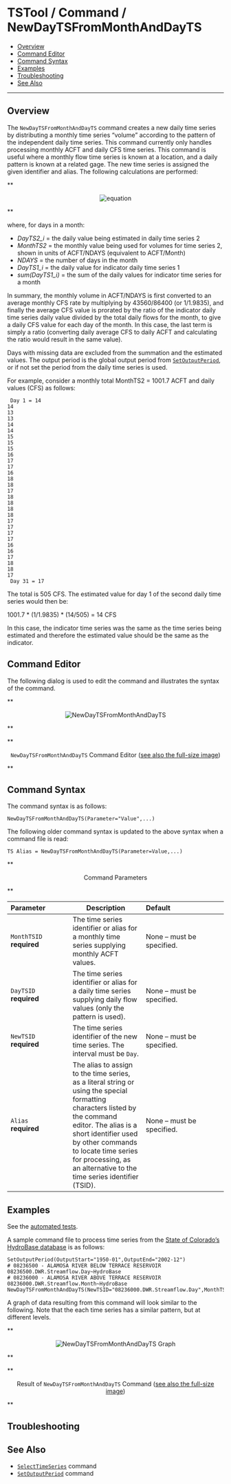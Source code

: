 # TSTool / Command / NewDayTSFromMonthAndDayTS #

* [Overview](#overview)
* [Command Editor](#command-editor)
* [Command Syntax](#command-syntax)
* [Examples](#examples)
* [Troubleshooting](#troubleshooting)
* [See Also](#see-also)

-------------------------

## Overview ##

The `NewDayTSFromMonthAndDayTS` command creates a new daily time series by
distributing a monthly time series “volume” according to the
pattern of the independent daily time series.
This command currently only handles processing monthly ACFT and daily CFS time series.
This command is useful where a monthly flow time series is known at a location,
and a daily pattern is known at a related gage.
The new time series is assigned the given identifier and alias.
The following calculations are performed:

**<p style="text-align: center;">
![equation](equation.png)
</p>**

where, for days in a month:

* *DayTS2_i* = the daily value being estimated in daily time series 2
* *MonthTS2* = the monthly value being used for volumes for time series 2, shown in units of ACFT/NDAYS (equivalent to ACFT/Month)
* *NDAYS*  = the number of days in the month
* *DayTS1_i* = the daily value for indicator daily time series 1
* *sum(DayTS1_i)* = the sum of the daily values for indicator time series for a month

In summary, the monthly volume in ACFT/NDAYS is first converted to an average monthly CFS
rate by multiplying by 43560/86400 (or 1/1.9835),
and finally the average CFS value is prorated by the ratio of the indicator
daily time series daily value divided by the total daily flows for the month,
to give a daily CFS value for each day of the month.
In this case, the last term is simply a ratio (converting daily average CFS to daily
ACFT and calculating the ratio would result in the same value).

Days with missing data are excluded from the summation and the estimated values.
The output period is the global output period from
[`SetOutputPeriod`](../SetOutputPeriod/SetOutputPeriod.md),
or if not set the period from the daily time series is used.

For example, consider a monthly total MonthTS2 = 1001.7 ACFT and daily values (CFS) as follows:

```text
 Day 1 = 14
14
13
13
14
14
15
15
15
16
17
17
16
18
18
17
18
18
18
18
17
17
17
17
16
16
17
18
18
17
 Day 31 = 17
```

The total is 505 CFS.  The estimated value for day 1 of the second daily time series would then be:

1001.7 * (1/1.9835) * (14/505) = 14 CFS

In this case, the indicator time series was the same as the time series being
estimated and therefore the estimated value should be the same as the indicator. 

## Command Editor ##

The following dialog is used to edit the command and illustrates the syntax of the command.

**<p style="text-align: center;">
![NewDayTSFromMonthAndDayTS](NewDayTSFromMonthAndDayTS.png)
</p>**

**<p style="text-align: center;">
`NewDayTSFromMonthAndDayTS` Command Editor (<a href="../NewDayTSFromMonthAndDayTS.png">see also the full-size image</a>)
</p>**

## Command Syntax ##

The command syntax is as follows:

```text
NewDayTSFromMonthAndDayTS(Parameter="Value",...)
```
The following older command syntax is updated to the above syntax when a command file is read:

```
TS Alias = NewDayTSFromMonthAndDayTS(Parameter=Value,...)
```

**<p style="text-align: center;">
Command Parameters
</p>**

|**Parameter**&nbsp;&nbsp;&nbsp;&nbsp;&nbsp;&nbsp;&nbsp;&nbsp;&nbsp;&nbsp;&nbsp;|**Description**|**Default**&nbsp;&nbsp;&nbsp;&nbsp;&nbsp;&nbsp;&nbsp;&nbsp;&nbsp;&nbsp;&nbsp;&nbsp;&nbsp;&nbsp;&nbsp;&nbsp;&nbsp;&nbsp;&nbsp;&nbsp;&nbsp;&nbsp;&nbsp;&nbsp;&nbsp;&nbsp;&nbsp;|
|--------------|-----------------|-----------------|
|`MonthTSID`<br>**required**|The time series identifier or alias for a monthly time series supplying monthly ACFT values.|None – must be specified.|
|`DayTSID`<br>**required**|The time series identifier or alias for a daily time series supplying daily flow values (only the pattern is used).|None – must be specified.|
|`NewTSID`<br>**required**|The time series identifier of the new time series.  The interval must be `Day`.|None – must be specified.|
|`Alias`<br>**required**|The alias to assign to the time series, as a literal string or using the special formatting characters listed by the command editor.  The alias is a short identifier used by other commands to locate time series for processing, as an alternative to the time series identifier (TSID).|None – must be specified.|

## Examples ##

See the [automated tests](https://github.com/OpenCDSS/cdss-app-tstool-test/tree/master/test/regression/commands/general/NewDayTSFromMonthAndDayTS).

A sample command file to process time series from the [State of Colorado’s HydroBase database](../../datastore-ref/CO-HydroBase/CO-HydroBase.md)
is as follows:

```text
SetOutputPeriod(OutputStart="1950-01",OutputEnd="2002-12")
# 08236500 - ALAMOSA RIVER BELOW TERRACE RESERVOIR
08236500.DWR.Streamflow.Day~HydroBase
# 08236000 - ALAMOSA RIVER ABOVE TERRACE RESERVOIR
08236000.DWR.Streamflow.Month~HydroBase
NewDayTSFromMonthAndDayTS(NewTSID="08236000.DWR.Streamflow.Day",MonthTSID="08236000.DWR.Streamflow.Month",DayTSID="08236500.DWR.Streamflow.Day",Alias=”DayTS”)
```
A graph of data resulting from this command will look similar to the following.
Note that the each time series has a similar pattern, but at different levels.

**<p style="text-align: center;">
![NewDayTSFromMonthAndDayTS Graph](NewDayTSFromMonthAndDayTS_Graph.png)
</p>**

**<p style="text-align: center;">
Result of `NewDayTSFromMonthAndDayTS` Command (<a href="../NewDayTSFromMonthAndDayTS_Graph.png">see also the full-size image</a>)
</p>**

## Troubleshooting ##

## See Also ##

* [`SelectTimeSeries`](../SelectTimeSeries/SelectTimeSeries.md) command
* [`SetOutputPeriod`](../SetOutputPeriod/SetOutputPeriod.md) command
